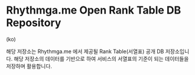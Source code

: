# Rhythmga.me Open Rank Table DB Repository

(ko)

해당 저장소는 Rhythmga.me 에서 제공될 Rank Table(서열표) 공개 DB 저장소입니다. 해당 저장소의 데이터를 기반으로 하여 서비스의 서열표의 기준이 되는 데이터들을 저장하며 활용합니다.
